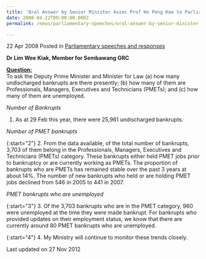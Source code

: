 ```yaml
---
title: 'Oral Answer by Senior Minister Assoc Prof Ho Peng Kee to Parliamentary Question on undischarged bankrupts'
date: 2008-04-22T00:00:00.000Z
permalink: /news/parliamentary-speeches/oral-answer-by-senior-minister-assoc-prof-ho-peng-kee-to-parliamentary-question-on-undischarged/

---
```



22 Apr 2008 Posted in [Parliamentary speeches and responses](/news/parliamentary-speeches)

**Dr Lim Wee Kiak, Member for Sembawang GRC**


**<u>Question:</u>**  
To ask the Deputy Prime Minister and Minister for Law (a) how many undischarged bankrupts are there presently; (b) how many of them are Professionals, Managers, Executives and Technicians (PMETs); and (c) how many of them are unemployed.


*Number of Bankrupts*

1. As at 29 Feb this year, there were 25,961 undischarged bankrupts. 

*Number of PMET bankrupts*

{:start="2"}
2. From the data available, of the total number of bankrupts, 3,703 of them belong in the Professionals, Managers, Executives and Technicians (PMETs) category.  These bankrupts either held PMET jobs prior to bankruptcy or are currently working as PMETs.  The proportion of bankrupts who are PMETs has remained stable over the past 3 years at about 14%.  The number of new bankrupts who held or are holding PMET jobs   declined from 546 in 2005 to 441 in 2007. 

*PMET bankrupts who are unemployed*

{:start="3"}
3. Of the 3,703 bankrupts who are in the PMET category, 960 were unemployed at the time they were made bankrupt.  For bankrupts who provided updates on their employment status, we know that there are currently around 80 PMET bankrupts who are unemployed. 

{:start="4"}
4. My Ministry will continue to monitor these trends closely.


<p class="right-side-updated">Last updated on 27 Nov 2012</p>
